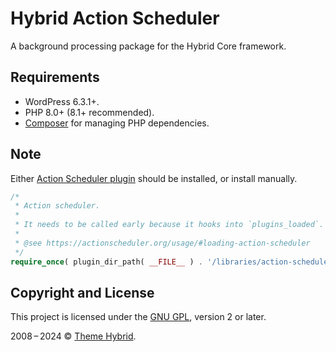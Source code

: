 # Hybrid Action Scheduler

A background processing package for the Hybrid Core framework.

## Requirements

* WordPress 6.3.1+.
* PHP 8.0+ (8.1+ recommended).
* [Composer](https://getcomposer.org/) for managing PHP dependencies.

## Note

Either [Action Scheduler plugin](https://wordpress.org/plugins/action-scheduler/) should be installed,
or install manually.

```php
/*
 * Action scheduler.
 *
 * It needs to be called early because it hooks into `plugins_loaded`.
 *
 * @see https://actionscheduler.org/usage/#loading-action-scheduler
 */
require_once( plugin_dir_path( __FILE__ ) . '/libraries/action-scheduler/action-scheduler.php' );
```

## Copyright and License

This project is licensed under the [GNU GPL](https://www.gnu.org/licenses/old-licenses/gpl-2.0.html), version 2 or later.

2008&thinsp;&ndash;&thinsp;2024 &copy; [Theme Hybrid](https://themehybrid.com).
